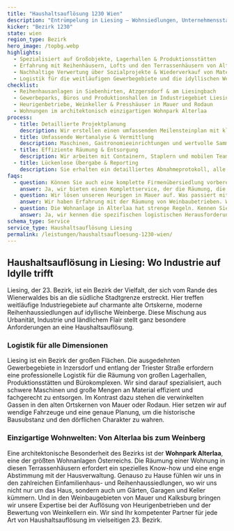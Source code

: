 ```yaml
---
title: "Haushaltsauflösung 1230 Wien"
description: "Entrümpelung in Liesing – Wohnsiedlungen, Unternehmensstandorte und Winzerhöfe zwischen Atzgersdorf und Perchtoldsdorf."
kicker: "Bezirk 1230"
state: wien
region_type: Bezirk
hero_image: /topbg.webp
highlights:
  - Spezialisiert auf Großobjekte, Lagerhallen & Produktionsstätten
  - Erfahrung mit Reihenhäusern, Lofts und den Terrassenhäusern von Alterlaa
  - Nachhaltige Verwertung über Sozialprojekte & Wiederverkauf von Materialien
  - Logistik für die weitläufigen Gewerbegebiete und die idyllischen Weinberge
checklist:
  - Reihenhausanlagen in Siebenhirten, Atzgersdorf & am Liesingbach
  - Gewerbeparks, Büros und Produktionshallen im Industriegebiet Liesing
  - Heurigenbetriebe, Weinkeller & Presshäuser in Mauer und Rodaun
  - Wohnungen im architektonisch einzigartigen Wohnpark Alterlaa
process:
  - title: Detaillierte Projektplanung
    description: Wir erstellen einen umfassenden Meilensteinplan mit klaren Ansprechpartnern und einem detaillierten Sicherheits- und Zufahrtskonzept.
  - title: Umfassende Wertanalyse & Vermittlung
    description: Maschinen, Gastronomieeinrichtungen und wertvolle Sammlungen werden von unseren Experten bewertet und an Auktionshäuser oder Händler vermittelt.
  - title: Effiziente Räumung & Entsorgung
    description: Wir arbeiten mit Containern, Staplern und mobilen Teams, um Innen- und Außenflächen parallel und effizient zu räumen.
  - title: Lückenlose Übergabe & Reporting
    description: Sie erhalten ein detailliertes Abnahmeprotokoll, alle Entsorgungsnachweise und auf Wunsch Empfehlungen für notwendige Nacharbeiten.
faqs:
  - question: Können Sie auch eine komplette Firmenübersiedlung vorbereiten?
    answer: Ja, wir bieten einen Komplettservice, der die Räumung, die fachgerechte Verpackung und die Zwischenlagerung bis zum Bezug des neuen Standorts umfasst.
  - question: Wir lösen unseren Heurigen in Mauer auf. Was passiert mit dem Weinkeller?
    answer: Wir haben Erfahrung mit der Räumung von Weinbaubetrieben. Wir sichern Weinfässer, rechnen Ihnen den Wert von Lagerbeständen an und übergeben den Keller besenrein.
  - question: Die Wohnanlage in Alterlaa hat strenge Regeln. Kennen Sie sich damit aus?
    answer: Ja, wir kennen die spezifischen logistischen Herausforderungen und internen Vorschriften des Wohnparks Alterlaa und sorgen für eine reibungslose und unauffällige Abwicklung.
schema_type: Service
service_type: Haushaltsauflösung Liesing
permalink: /leistungen/haushaltsaufloesung-1230-wien/
---
```


## Haushaltsauflösung in Liesing: Wo Industrie auf Idylle trifft

Liesing, der 23. Bezirk, ist ein Bezirk der Vielfalt, der sich vom Rande des Wienerwaldes bis an die südliche Stadtgrenze erstreckt. Hier treffen weitläufige Industriegebiete auf charmante alte Ortskerne, moderne Reihenhaussiedlungen auf idyllische Weinberge. Diese Mischung aus Urbanität, Industrie und ländlichem Flair stellt ganz besondere Anforderungen an eine Haushaltsauflösung.

### Logistik für alle Dimensionen

Liesing ist ein Bezirk der großen Flächen. Die ausgedehnten Gewerbegebiete in Inzersdorf und entlang der Triester Straße erfordern eine professionelle Logistik für die Räumung von großen Lagerhallen, Produktionsstätten und Bürokomplexen. Wir sind darauf spezialisiert, auch schwere Maschinen und große Mengen an Material effizient und fachgerecht zu entsorgen. Im Kontrast dazu stehen die verwinkelten Gassen in den alten Ortskernen von Mauer oder Rodaun. Hier setzen wir auf wendige Fahrzeuge und eine genaue Planung, um die historische Bausubstanz und den dörflichen Charakter zu wahren.

### Einzigartige Wohnwelten: Von Alterlaa bis zum Weinberg

Eine architektonische Besonderheit des Bezirks ist der **Wohnpark Alterlaa**, eine der größten Wohnanlagen Österreichs. Die Räumung einer Wohnung in diesen Terrassenhäusern erfordert ein spezielles Know-how und eine enge Abstimmung mit der Hausverwaltung. Genauso zu Hause fühlen wir uns in den zahlreichen Einfamilienhaus- und Reihenhaussiedlungen, wo wir uns nicht nur um das Haus, sondern auch um Gärten, Garagen und Keller kümmern. Und in den Weinbaugebieten von Mauer und Kalksburg bringen wir unsere Expertise bei der Auflösung von Heurigenbetrieben und der Bewertung von Weinkellern ein. Wir sind Ihr kompetenter Partner für jede Art von Haushaltsauflösung im vielseitigen 23. Bezirk.
